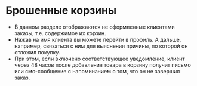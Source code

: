 # Брошенные корзины
* В данном разделе отображаются не оформленные клиентами заказы, т.е. содержимое их корзин.
* Нажав на имя клиента вы можете перейти в профиль. А дальше, например, связаться с ним для выяснения причины, по которой он отложил покупку.
* При этом, если включено соответствующее уведомление, клиент через 48 часов после добавления товара в корзину получит письмо или смс-сообщение с напоминанием о том, что он не завершил заказ.
